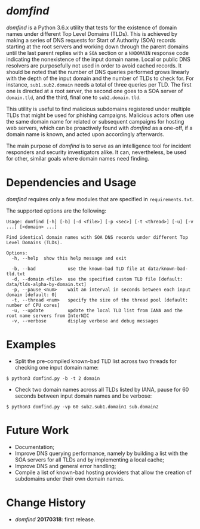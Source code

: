 # *domfind*

*domfind* is a Python 3.6.x utility that tests for the existence of domain names under different Top Level Domains (TLDs). This is achieved by making a series of DNS requests for Start of Authority (SOA) records starting at the root servers and working down through the parent domains until the last parent replies with a `SOA` section or a `NXDOMAIN` response code indicating the nonexistence of the input domain name. Local or public DNS resolvers are purposefully not used in order to avoid cached records. It should be noted that the number of DNS queries performed grows linearly with the depth of the input domain and the number of TLDs to check for. For instance, `sub1.sub2.domain` needs a total of three queries per TLD. The first one is directed at a root server, the second one goes to a SOA server of `domain.tld`, and the third, final one to `sub2.domain.tld`.

This utility is useful to find malicious subdomains registered under multiple TLDs that might be used for phishing campaigns. Malicious actors often use the same domain name for related or subsequent campaigns for hosting web servers, which can be proactively found with *domfind* as a one-off, if a domain name is known, and acted upon accordingly afterwards.

The main purpose of *domfind* is to serve as an intelligence tool for incident responders and security investigators alike. It can, nevertheless, be used for other, similar goals where domain names need finding.

# Dependencies and Usage

*domfind* requires only a few modules that are specified in `requirements.txt`.

The supported options are the following:

```
Usage: domfind [-h] [-b] [-d <file>] [-p <sec>] [-t <thread>] [-u] [-v ...] [<domain> ...]

Find identical domain names with SOA DNS records under different Top Level Domains (TLDs).

Options:
  -h, --help  show this help message and exit

  -b, --bad            use the known-bad TLD file at data/known-bad-tld.txt
  -d, --domain <file>  use the specified custom TLD file [default: data/tlds-alpha-by-domain.txt]
  -p, --pause <num>    wait an interval in seconds between each input domain [default: 0]
  -t, --thread <num>   specify the size of the thread pool [default: number of CPU cores]
  -u, --update         update the local TLD list from IANA and the root name servers from InterNIC
  -v, --verbose        display verbose and debug messages
```

# Examples

* Split the pre-compiled known-bad TLD list across two threads for checking one input domain name:

```
$ python3 domfind.py -b -t 2 domain
```

* Check two domain names across all TLDs listed by IANA, pause for 60 seconds between input domain names and be verbose:

```
$ python3 domfind.py -vp 60 sub2.sub1.domain1 sub.domain2
```

# Future Work

* Documentation;
* Improve DNS querying performance, namely by building a list with the SOA servers for all TLDs and by implementing a local cache;
* Improve DNS and general error handling;
* Compile a list of known-bad hosting providers that allow the creation of subdomains under their own domain names.

# Change History

* *domfind* **20170318**: first release.
